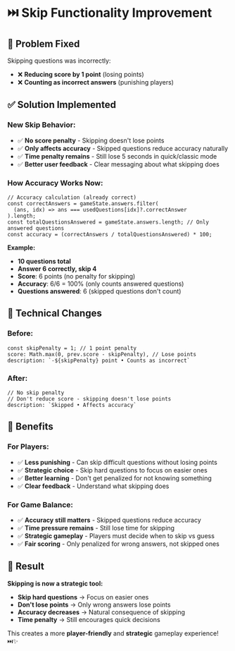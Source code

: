 # ⏭️ Skip Functionality Improvement

## 🎯 **Problem Fixed**
Skipping questions was incorrectly:
- ❌ **Reducing score by 1 point** (losing points)
- ❌ **Counting as incorrect answers** (punishing players)

## ✅ **Solution Implemented**

### **New Skip Behavior:**
- ✅ **No score penalty** - Skipping doesn't lose points
- ✅ **Only affects accuracy** - Skipped questions reduce accuracy naturally
- ✅ **Time penalty remains** - Still lose 5 seconds in quick/classic mode
- ✅ **Better user feedback** - Clear messaging about what skipping does

### **How Accuracy Works Now:**
```tsx
// Accuracy calculation (already correct)
const correctAnswers = gameState.answers.filter(
  (ans, idx) => ans === usedQuestions[idx]?.correctAnswer
).length;
const totalQuestionsAnswered = gameState.answers.length; // Only answered questions
const accuracy = (correctAnswers / totalQuestionsAnswered) * 100;
```

**Example:**
- **10 questions total**
- **Answer 6 correctly, skip 4**
- **Score**: 6 points (no penalty for skipping)
- **Accuracy**: 6/6 = 100% (only counts answered questions)
- **Questions answered**: 6 (skipped questions don't count)

## 🔧 **Technical Changes**

### **Before:**
```tsx
const skipPenalty = 1; // 1 point penalty
score: Math.max(0, prev.score - skipPenalty), // Lose points
description: `-${skipPenalty} point • Counts as incorrect`
```

### **After:**
```tsx
// No skip penalty
// Don't reduce score - skipping doesn't lose points
description: `Skipped • Affects accuracy`
```

## 🎯 **Benefits**

### **For Players:**
- ✅ **Less punishing** - Can skip difficult questions without losing points
- ✅ **Strategic choice** - Skip hard questions to focus on easier ones
- ✅ **Better learning** - Don't get penalized for not knowing something
- ✅ **Clear feedback** - Understand what skipping does

### **For Game Balance:**
- ✅ **Accuracy still matters** - Skipped questions reduce accuracy
- ✅ **Time pressure remains** - Still lose time for skipping
- ✅ **Strategic gameplay** - Players must decide when to skip vs guess
- ✅ **Fair scoring** - Only penalized for wrong answers, not skipped ones

## 🎉 **Result**

**Skipping is now a strategic tool:**
- **Skip hard questions** → Focus on easier ones
- **Don't lose points** → Only wrong answers lose points  
- **Accuracy decreases** → Natural consequence of skipping
- **Time penalty** → Still encourages quick decisions

This creates a more **player-friendly** and **strategic** gameplay experience! ⏭️✨
